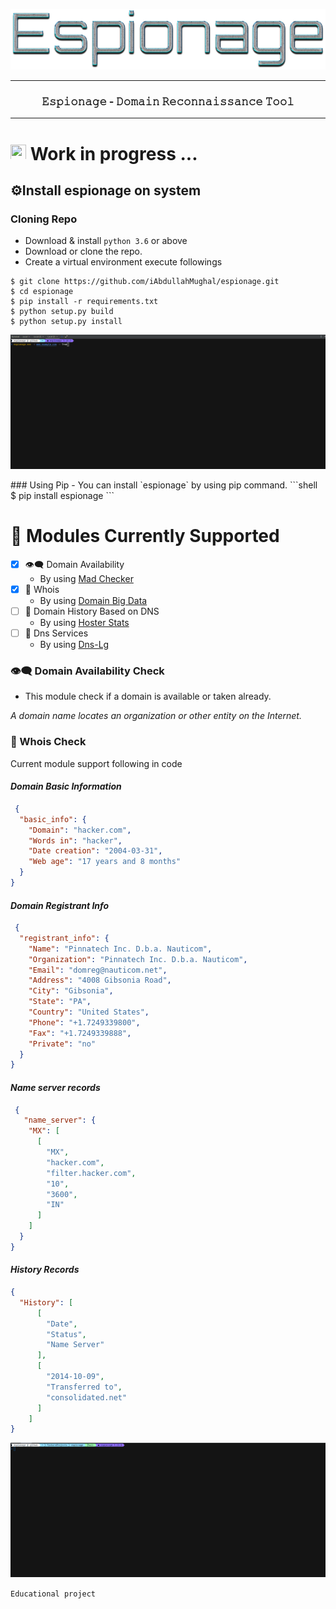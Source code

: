<p align="center">
<img src="./others/espionage.png" />
</p>

---
<center>
<h3>𝙴𝚜𝚙𝚒𝚘𝚗𝚊𝚐𝚎 - 𝙳𝚘𝚖𝚊𝚒𝚗 𝚁𝚎𝚌𝚘𝚗𝚗𝚊𝚒𝚜𝚜𝚊𝚗𝚌𝚎 𝚃𝚘𝚘𝚕</h3>
</center>

---

# <p> <img width="25" height="25" src="https://cdn-icons-png.flaticon.com/512/1716/1716764.png">  Work in progress ... </p>

## ⚙️Install espionage on system

### Cloning Repo

- Download & install `python 3.6` or above
- Download or clone the repo. 
- Create a virtual environment execute followings

```shell
$ git clone https://github.com/iAbdullahMughal/espionage.git
$ cd espionage
$ pip install -r requirements.txt
$ python setup.py build
$ python setup.py install
```
<p align="center">
<img src="./others/installed_espionage.gif" />
</p>
### Using Pip
- You can install `espionage` by using pip command.
```shell
$ pip install espionage
```


# 🔗 Modules Currently Supported

- [x] 👁️‍🗨️ Domain Availability
    - By using [Mad Checker](https://madchecker.com/)
- [x] 📖 Whois
    - By using [Domain Big Data](https://domainbigdata.com/)
- [ ] 📜 Domain History Based on DNS
    - By using [Hoster Stats](http://www.hosterstats.com)
- [ ] 🎁 Dns Services ️
    - By using [Dns-Lg](http://www.dns-lg.com)

### 👁️‍🗨️ Domain Availability Check

- This module check if a domain is available or taken already.

*A domain name locates an organization or other entity on the Internet.* 

### 📖 Whois Check

Current module support following in code

#### *Domain Basic Information*

```json
 {
  "basic_info": {
    "Domain": "hacker.com",
    "Words in": "hacker",
    "Date creation": "2004-03-31",
    "Web age": "17 years and 8 months"
  }
}
```
#### *Domain Registrant Info*
```json
 {
  "registrant_info": {
    "Name": "Pinnatech Inc. D.b.a. Nauticom",
    "Organization": "Pinnatech Inc. D.b.a. Nauticom",
    "Email": "domreg@nauticom.net",
    "Address": "4008 Gibsonia Road",
    "City": "Gibsonia",
    "State": "PA",
    "Country": "United States",
    "Phone": "+1.7249339800",
    "Fax": "+1.7249339888",
    "Private": "no"
  }
}
```

#### *Name server records*
```json
 {
   "name_server": {
    "MX": [
      [
        "MX",
        "hacker.com",
        "filter.hacker.com",
        "10",
        "3600",
        "IN"
      ]
    ]
  }
}
```

#### *History Records*
```json
{
  "History": [
      [
        "Date",
        "Status",
        "Name Server"
      ],
      [
        "2014-10-09",
        "Transferred to",
        "consolidated.net"
      ]
    ]
}


```
<p align="center">
<img src="./others/console_espoinage.gif" />
</p>


``Educational project``
